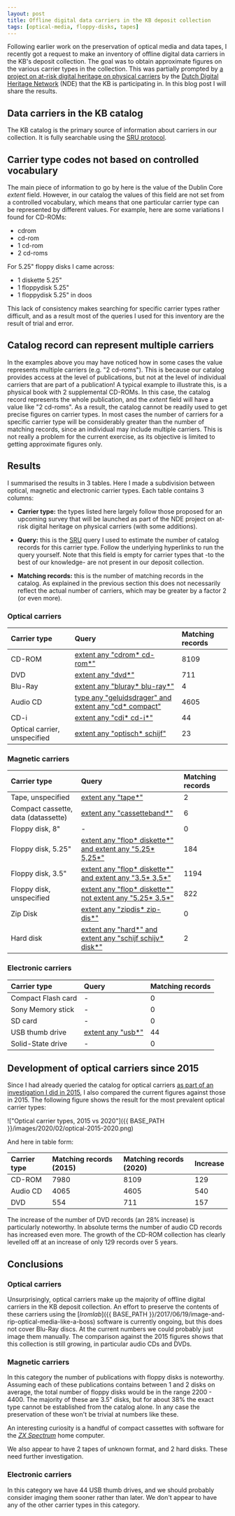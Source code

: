 ```yaml
---
layout: post
title: Offline digital data carriers in the KB deposit collection
tags: [optical-media, floppy-disks, tapes]
---
```


Following earlier work on the preservation of optical media and data tapes, I recently got a request to make an inventory of offline digital data carriers in the KB's deposit collection. The goal was to obtain approximate figures on the various carrier types in the collection. This was partially prompted by [a project on at-risk digital heritage on physical carriers](https://www.netwerkdigitaalerfgoed.nl/activiteiten/digitaal-erfgoed-houdbaar/bedreigd-digitaal-erfgoed-op-fysieke-dragers/) by the [Dutch Digital Heritage Network](https://www.netwerkdigitaalerfgoed.nl/en/) (NDE) that the KB is participating in. In this blog post I will share the results.

<!-- more -->

## Data carriers in the KB catalog

The KB catalog is the primary source of information about carriers in our collection. It is fully searchable using the [SRU protocol](https://www.loc.gov/standards/sru/).

## Carrier type codes not based on controlled vocabulary

The main piece of information to go by here is the value of the Dublin Core *extent* field. However, in our catalog the values of this field are not set from a controlled vocabulary, which means that one particular carrier type can be represented by different values. For example, here are some variations I found for CD-ROMs:

- cdrom
- cd-rom
- 1 cd-rom
- 2 cd-roms

For 5.25" floppy disks I came across:

- 1 diskette 5.25"
- 1 floppydisk 5.25"
- 1 floppydisk 5.25" in doos

This lack of consistency makes searching for specific carrier types rather difficult, and as a result most of the queries I used for this inventory are the result of trial and error.

## Catalog record can represent multiple carriers

In the examples above you may have noticed how in some cases the value represents multiple carriers (e.g. "2 cd-roms"). This is because our catalog provides access at the level of publications, but not at the level of individual carriers that are part of a publication! A typical example to illustrate this, is a physical book with 2 supplemental CD-ROMs. In this case, the catalog record represents the whole publication, and the *extent* field will have a value like "2 cd-roms". As a result, the catalog cannot be readily used to get precise figures on carrier types. In most cases the number of carriers for a specific carrier type will be considerably greater than the number of matching records, since an individual may include multiple carriers. This is not really a problem for the current exercise, as its objective is limited to getting approximate figures only.

## Results

I summarised the results in 3 tables. Here I made a subdivision between optical, magnetic and electronic carrier types. Each table contains 3 columns:

- **Carrier type:** the types listed here largely follow those proposed for an upcoming survey that will be launched as part of the NDE project on at-risk digital heritage on physical carriers (with some additions).

- **Query:** this is the [SRU](https://www.loc.gov/standards/sru/cql/) query I used to estimate the number of catalog records for this carrier type. Follow the underlying hyperlinks to run the query yourself. Note that this field is empty for carrier types that -to the best of our knowledge- are not present in our deposit collection.

- **Matching records:** this is the number of matching records in the catalog. As explained in the previous section this does not necessarily reflect the actual number of carriers, which may be greater by a factor 2 (or even more).

### Optical  carriers

|Carrier type|Query|Matching records|
|:--|:--|:--|
|CD-ROM|[extent any "cdrom\* cd-rom\*"](http://jsru.kb.nl/sru/sru?query=extent%20any%20"cdrom*%20cd-rom*&x-collection=GGC&maximumRecords=10)|8109|
|DVD|[extent any "dvd\*"](http://jsru.kb.nl/sru/sru?query=extent%20any%20"dvd*"&x-collection=GGC&maximumRecords=10)|711|
|Blu-Ray|[extent any "bluray\* blu-ray\*"](http://jsru.kb.nl/sru/sru?query=extent%20any%20"bluray*%20blu-ray*"&x-collection=GGC&maximumRecords=10)|4|
|Audio CD|[type any "geluidsdrager" and extent any "cd\* compact"](http://jsru.kb.nl/sru/sru?query=type%20any%20"geluidsdrager"%20and%20extent%20any%20"cd*%20compact"&x-collection=GGC&maximumRecords=10)|4605|
|CD-i|[extent any "cdi\* cd-i\*"](http://jsru.kb.nl/sru/sru?query=extent%20any%20"cdi*%20cd-i*"&x-collection=GGC&maximumRecords=10)|44|
|Optical carrier, unspecified|[extent any "optisch\* schijf"](http://jsru.kb.nl/sru/sru?query=extent%20any%20"optisch*%20schijf"&x-collection=GGC&maximumRecords=10)|23|

### Magnetic carriers

|Carrier type|Query|Matching records|
|:--|:--|:--|
|Tape, unspecified|[extent any "tape\*"](http://jsru.kb.nl/sru/sru?query=extent%20any%20"tape*"&x-collection=GGC&maximumRecords=10)|2|
|Compact cassette, data (datassette)|[extent any "cassetteband\*"](http://jsru.kb.nl/sru/sru?query=extent%20any%20%22cassetteband*%20datacassette*%22&x-collection=GGC&maximumRecords=10)|6|
|Floppy disk, 8"|-|0|
|Floppy disk, 5.25"|[extent any "flop\* diskette\*" and extent any "5.25\* 5,25\*"](http://jsru.kb.nl/sru/sru?query=extent%20any%20"flop*%20diskette*"%20and%20extent%20any%20"5.25*%205,25*"&x-collection=GGC&maximumRecords=10)|184|
|Floppy disk, 3.5"|[extent any "flop\* diskette\*" and extent any "3.5\* 3,5\*"](http://jsru.kb.nl/sru/sru?query=extent%20any%20"flop*%20diskette*"%20and%20extent%20any%20"3.5*%203,5*"&x-collection=GGC&maximumRecords=10)|1194|
|Floppy disk, unspecified|[extent any "flop\* diskette\*" not extent any "5.25\* 3.5\*"](http://jsru.kb.nl/sru/sru?query=extent%20any%20"flop*%20diskette*"%20not%20extent%20any%20"5.25*%203.5*"&x-collection=GGC&maximumRecords=10)|822|
|Zip Disk|[extent any "zipdis\* zip-dis\*"](http://jsru.kb.nl/sru/sru?query=extent%20any%20"zipdis*%20zip-dis*"&x-collection=GGC&maximumRecords=10)|0|
|Hard disk|[extent any "hard\*" and extent any "schijf schijv\* disk\*"](http://jsru.kb.nl/sru/sru?query=extent%20any%20"hard*"%20and%20extent%20any%20"schijf%20schijv*%20disk*"&x-collection=GGC&maximumRecords=10)|2|

### Electronic carriers

|Carrier type|Query|Matching records|
|:--|:--|:--|
|Compact Flash card|-|0|
|Sony Memory stick|-|0|
|SD card|-|0|
|USB thumb drive|[extent any "usb\*"](http://jsru.kb.nl/sru/sru?query=extent%20any%20"usb*"&x-collection=GGC&maximumRecords=10)|44|
|Solid-State drive|-|0|

## Development of optical carriers since 2015

Since I had already queried the catalog for optical carriers [as part of an investigation I did in 2015](https://zenodo.org/record/292341), I also compared the current figures against those in 2015. The following figure shows the result for the most prevalent optical carrier types:

!["Optical carrier types, 2015 vs 2020"]({{ BASE_PATH }}/images/2020/02/optical-2015-2020.png)

And here in table form:

|Carrier type|Matching records (2015)|Matching records (2020)|Increase|
|:--|:--|:--|:--|
|CD-ROM|7980|8109|129|
|Audio CD|4065|4605|540|
|DVD|554|711|157|

The increase of the number of DVD records (an 28% increase) is particularly noteworthy. In absolute terms the number of audio CD records has increased even more. The growth of the CD-ROM collection has clearly levelled off at an increase of only 129 records over 5 years.

## Conclusions

### Optical carriers

Unsurprisingly, optical carriers make up the majority of offline digital carriers in the KB deposit collection. An effort to preserve the contents of these carriers using the [*Iromlab*]({{ BASE_PATH }}/2017/06/19/image-and-rip-optical-media-like-a-boss) software is currently ongoing, but this does not cover Blu-Ray discs. At the current numbers we could probably just image them manually. The comparison against the 2015 figures shows that this collection is still growing, in particular audio CDs and DVDs.

### Magnetic carriers

In this category the number of publications with floppy disks is noteworthy. Assuming each of these publications contains between 1 and 2 disks on average, the total number of floppy disks would be in the range 2200 - 4400. The majority of these are 3.5" disks, but for about 38% the exact type cannot be established from the catalog alone. In any case the preservation of these won't be trivial at numbers like these.

An interesting curiosity is a handful of compact cassettes with software for the [*ZX Spectrum*](https://en.wikipedia.org/wiki/ZX_Spectrum) home computer.

We also appear to have 2 tapes of unknown format, and 2 hard disks. These need further investigation.

### Electronic carriers

In this category we have 44 USB thumb drives, and we should probably consider imaging them sooner rather than later. We don't appear to have any of the other carrier types in this category.

[^1]: Oddly, this field is meant to record ["The size or duration of the resource"](https://www.dublincore.org/specifications/dublin-core/dcmi-terms/terms/extent/) as per the Dublin Core specification.

